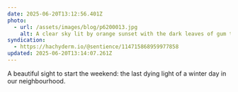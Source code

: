 ```yaml
---
date: 2025-06-20T13:12:56.401Z
photo:
  - url: /assets/images/blog/p6200013.jpg
    alt: A clear sky lit by orange sunset with the dark leaves of gum trees in silhouette.
syndication:
  - https://hachyderm.io/@sentience/114715868959977858
updated: 2025-06-20T13:14:07.261Z
---
```


A beautiful sight to start the weekend: the last dying light of a winter day in our neighbourhood.
